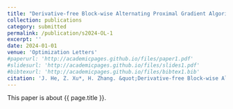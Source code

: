 ```yaml
---
title: "Derivative-free Block-wise Alternating Proximal Gradient Algorithms for Nonsmooth Nonconvex-Linear Minimax Problems"
collection: publications
category: submitted
permalink: /publication/s2024-OL-1
excerpt: ''
date: 2024-01-01
venue: 'Optimization Letters'
#paperurl: 'http://academicpages.github.io/files/paper1.pdf'
#slidesurl: 'http://academicpages.github.io/files/slides1.pdf'
#bibtexurl: 'http://academicpages.github.io/files/bibtex1.bib'
citation: 'J. He, Z. Xu*, H. Zhang. &quot;Derivative-free Block-wise Alternating Proximal Gradient Algorithms for Nonsmooth Nonconvex-Linear Minimax Problems.&quot; <i>Optimization Letters</i>. submitted. (2024).'
---
```

This paper is about {{ page.title }}.
